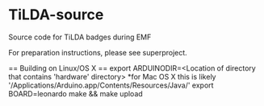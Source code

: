 TiLDA-source
============

Source code for TiLDA badges during EMF

For preparation instructions, please see superproject.

== Building on Linux/OS X ==
	export ARDUINODIR=<Location of directory that contains 'hardware' directory>
		*for Mac OS X this is likely '/Applications/Arduino.app/Contents/Resources/Java/' 
    export BOARD=leonardo
    make && make upload

